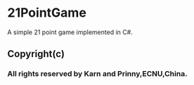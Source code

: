 # 21PointGame
A simple 21 point game implemented in C#.

## Copyright(c)
### All rights reserved by Karn and Prinny,ECNU,China.
